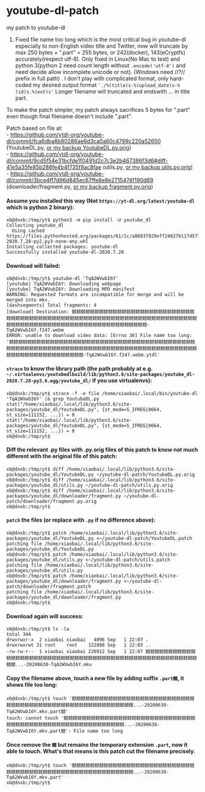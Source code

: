 # youtube-dl-patch
my patch to youtube-dl

1. Fixed file name too long which is the most critical bug in youtube-dl especially to non-English video title and Twitter, now will truncate by max 250 bytes + ".part" = 255 bytes, or 242(docker), 143(eCryptfs) accurately(respect utf-8). Only fixed in Linux(No Mac to test) and python 3(python 2 need count length without `.encode('utf-8')` and need decide allow incomplete unicode or not).  (Windows need \/\/?/\/ prefix in full path) . 
I don't play with complicated format, only hard-coded my desired output format `'./%(title)s-%(upload_date)s-%(id)s.%(ext)s'`
Longer filename will truncated and endswith ... in title part.  

To make the patch simpler, my patch always sacrifices 5 bytes for ".part" even though final filename doesn't include ".part".

Patch based on file at:  
    - https://github.com/ytdl-org/youtube-dl/commit/fca6dba8b80286ae6d3ca0a60c4799c220a52650 (YoutubeDL.py, [or my backup YoutubeDL.py.orig](https://github.com/limkokhole/youtube-dl-patch/blob/master/YoutubeDL.py.orig))  
    - https://github.com/ytdl-org/youtube-dl/commit/9cd5f54e31bcfde1f0491d2c7c3e2b467386f3d6#diff-41e5a35fe85b286fe4b4f735f8ac8fae (utils.py, [or my backup utils.py.orig](https://github.com/limkokhole/youtube-dl-patch/blob/master/utils.py.orig))  
    - https://github.com/ytdl-org/youtube-dl/commit/3bce4ff7d96d845ec67ffe8e9e2715474f190d89 (downloader/fragment.py, [or my backup fragment.py.orig](https://github.com/limkokhole/youtube-dl-patch/blob/master/fragment.py.orig))  

#### Assume you installed this way (Not `https://yt-dl.org/latest/youtube-dl` which is python 2 binary):
    xb@dnxb:/tmp/yt$ python3 -m pip install -U youtube_dl
    Collecting youtube_dl
      Using cached https://files.pythonhosted.org/packages/61/1c/a86837929eff24827b117d577584cc1a2a85dfdb5a91465d17c8b298f0d0/youtube_dl-2020.7.28-py2.py3-none-any.whl
    Installing collected packages: youtube-dl
    Successfully installed youtube-dl-2020.7.28

#### Download will failed:
    xb@dnxb:/tmp/yt$ youtube-dl 'TqA2WVwbI6Y'
    [youtube] TqA2WVwbI6Y: Downloading webpage
    [youtube] TqA2WVwbI6Y: Downloading MPD manifest
    WARNING: Requested formats are incompatible for merge and will be merged into mkv.
    [dashsegments] Total fragments: 4
    [download] Destination: 𪍑𪍑𪍑𪍑𪍑𪍑𪍑𪍑𪍑𪍑𪍑𪍑𪍑𪍑𪍑𪍑𪍑𪍑𪍑𪍑𪍑𪍑𪍑𪍑𪍑𪍑𪍑𪍑𪍑𪍑𪍑𪍑𪍑𪍑𪍑𪍑𪍑𪍑𪍑𪍑𪍑𪍑𪍑𪍑𪍑𪍑𪍑𪍑𪍑𪍑𪍑𪍑𪍑𪍑𪍑𪍑𪍑𪍑𪍑𪍑𪍑𪍑𪍑𪍑𪍑𪍑𪍑𪍑𪍑𪍑𪍑𪍑𪍑𪍑𪍑𪍑𪍑𪍑𪍑𪍑𪍑𪍑𪍑𪍑𪍑𪍑𪍑𪍑𪍑𪍑𪍑𪍑𪍑𪍑𪍑𪍑𪍑𪍑𪍑𪍑-TqA2WVwbI6Y.f247.webm
    ERROR: unable to download video data: [Errno 36] File name too long: '𪍑𪍑𪍑𪍑𪍑𪍑𪍑𪍑𪍑𪍑𪍑𪍑𪍑𪍑𪍑𪍑𪍑𪍑𪍑𪍑𪍑𪍑𪍑𪍑𪍑𪍑𪍑𪍑𪍑𪍑𪍑𪍑𪍑𪍑𪍑𪍑𪍑𪍑𪍑𪍑𪍑𪍑𪍑𪍑𪍑𪍑𪍑𪍑𪍑𪍑𪍑𪍑𪍑𪍑𪍑𪍑𪍑𪍑𪍑𪍑𪍑𪍑𪍑𪍑𪍑𪍑𪍑𪍑𪍑𪍑𪍑𪍑𪍑𪍑𪍑𪍑𪍑𪍑𪍑𪍑𪍑𪍑𪍑𪍑𪍑𪍑𪍑𪍑𪍑𪍑𪍑𪍑𪍑𪍑𪍑𪍑𪍑𪍑𪍑𪍑-TqA2WVwbI6Y.f247.webm.ytdl'

#### `strace` to know the library path (the path probably at e.g. `~/.virtualenvs/youtubedlbuild/lib/python3.6/site-packages/youtube_dl-2020.7.28-py3.6.egg/youtube_dl/` if you use virtualenvs):
    xb@dnxb:/tmp/yt$ strace -f -e file /home/xiaobai/.local/bin/youtube-dl 'TqA2WVwbI6Y' |& grep YoutubeDL.py
    stat("/home/xiaobai/.local/lib/python3.6/site-packages/youtube_dl/YoutubeDL.py", {st_mode=S_IFREG|0664, st_size=111152, ...}) = 0
    stat("/home/xiaobai/.local/lib/python3.6/site-packages/youtube_dl/YoutubeDL.py", {st_mode=S_IFREG|0664, st_size=111152, ...}) = 0
    xb@dnxb:/tmp/yt$ 

#### Diff the relevant .py files with .py.orig files of this patch to know not much different with the original file of this patch: 
    xb@dnxb:/tmp/yt$ diff /home/xiaobai/.local/lib/python3.6/site-packages/youtube_dl/YoutubeDL.py ~/youtube-dl-patch/YoutubeDL.py.orig
    xb@dnxb:/tmp/yt$ diff /home/xiaobai/.local/lib/python3.6/site-packages/youtube_dl/utils.py ~/youtube-dl-patch/utils.py.orig 
    xb@dnxb:/tmp/yt$ diff /home/xiaobai/.local/lib/python3.6/site-packages/youtube_dl/downloader/fragment.py ~/youtube-dl-patch/downloader/fragment.py.orig
    xb@dnxb:/tmp/yt$ 

#### `patch` the files (or replace with `.py` if no difference above):
    xb@dnxb:/tmp/yt$ patch /home/xiaobai/.local/lib/python3.6/site-packages/youtube_dl/YoutubeDL.py <~/youtube-dl-patch/YoutubeDL.patch 
    patching file /home/xiaobai/.local/lib/python3.6/site-packages/youtube_dl/YoutubeDL.py
    xb@dnxb:/tmp/yt$ patch /home/xiaobai/.local/lib/python3.6/site-packages/youtube_dl/utils.py <~/youtube-dl-patch/utils.patch 
    patching file /home/xiaobai/.local/lib/python3.6/site-packages/youtube_dl/utils.py
    xb@dnxb:/tmp/yt$ patch /home/xiaobai/.local/lib/python3.6/site-packages/youtube_dl/downloader/fragment.py <~/youtube-dl-patch/downloader/fragment.patch
    patching file /home/xiaobai/.local/lib/python3.6/site-packages/youtube_dl/downloader/fragment.py
    xb@dnxb:/tmp/yt$

#### Download again will success:
    xb@dnxb:/tmp/yt$ ls -la
    total 344
    drwxrwxr-x  2 xiaobai xiaobai   4096 Sep   1 22:07 .
    drwxrwxrwt 31 root    root    122880 Sep   1 22:03 ..
    -rw-rw-r--  1 xiaobai xiaobai 220912 Sep   1 22:07 𪍑𪍑𪍑𪍑𪍑𪍑𪍑𪍑𪍑𪍑𪍑𪍑𪍑𪍑𪍑𪍑𪍑𪍑𪍑𪍑𪍑𪍑𪍑𪍑𪍑𪍑𪍑𪍑𪍑𪍑𪍑𪍑𪍑𪍑𪍑𪍑𪍑𪍑𪍑𪍑𪍑𪍑𪍑𪍑𪍑𪍑𪍑𪍑𪍑𪍑𪍑𪍑𪍑𪍑𪍑...-20200630-TqA2WVwbI6Y.mkv

#### Copy the filename above, touch a new file by adding suffix `.part𪍑`, it shows file too long:
    xb@dnxb:/tmp/yt$ touch '𪍑𪍑𪍑𪍑𪍑𪍑𪍑𪍑𪍑𪍑𪍑𪍑𪍑𪍑𪍑𪍑𪍑𪍑𪍑𪍑𪍑𪍑𪍑𪍑𪍑𪍑𪍑𪍑𪍑𪍑𪍑𪍑𪍑𪍑𪍑𪍑𪍑𪍑𪍑𪍑𪍑𪍑𪍑𪍑𪍑𪍑𪍑𪍑𪍑𪍑𪍑𪍑𪍑𪍑𪍑...-20200630-TqA2WVwbI6Y.mkv.part𪍑'
    touch: cannot touch '𪍑𪍑𪍑𪍑𪍑𪍑𪍑𪍑𪍑𪍑𪍑𪍑𪍑𪍑𪍑𪍑𪍑𪍑𪍑𪍑𪍑𪍑𪍑𪍑𪍑𪍑𪍑𪍑𪍑𪍑𪍑𪍑𪍑𪍑𪍑𪍑𪍑𪍑𪍑𪍑𪍑𪍑𪍑𪍑𪍑𪍑𪍑𪍑𪍑𪍑𪍑𪍑𪍑𪍑𪍑...-20200630-TqA2WVwbI6Y.mkv.part𪍑': File name too long

#### Once remove the `𪍑` but remains the temporary extension `.part`, now it able to touch. What's that means is this patch cut the filename precisely.
    xb@dnxb:/tmp/yt$ touch '𪍑𪍑𪍑𪍑𪍑𪍑𪍑𪍑𪍑𪍑𪍑𪍑𪍑𪍑𪍑𪍑𪍑𪍑𪍑𪍑𪍑𪍑𪍑𪍑𪍑𪍑𪍑𪍑𪍑𪍑𪍑𪍑𪍑𪍑𪍑𪍑𪍑𪍑𪍑𪍑𪍑𪍑𪍑𪍑𪍑𪍑𪍑𪍑𪍑𪍑𪍑𪍑𪍑𪍑𪍑...-20200630-TqA2WVwbI6Y.mkv.part'
    xb@dnxb:/tmp/yt$ 



